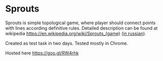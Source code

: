 # Sprouts

Sprouts is simple topological game, where player should connect points with lines according definitive rules. Detailed description can be found at wikipedia https://en.wikipedia.org/wiki/Sprouts_(game) (<a href="https://ru.wikipedia.org/wiki/%D0%A0%D0%B0%D1%81%D1%81%D0%B0%D0%B4%D0%B0_(%D0%B8%D0%B3%D1%80%D0%B0)">in russian</a>).


Created as test task in two days. Tested mostly in Chrome.

Hosted here https://goo.gl/RW4rhk
